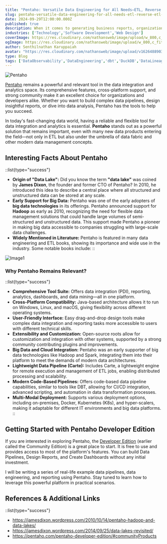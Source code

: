 ```yaml
---
title: "Pentaho: Versatile Data Engineering for All Needs—ETL, Reverse ETL, ELT, Data Lakes, Big Data, Data Quality, Reporting, Visualization & Data 360"
slug: pentaho-versatile-data-engineering-for-all-needs-etl-reverse-etl-elt-data-lakes-big-data-data-quality-reporting-visualization-data-360
date: 2024-09-29T12:00:00.000Z
published: true
description: When it comes to generating business reports, organizations often face a plethora of choices. Solutions like JasperReports, Crystal Reports, Microsoft Reporting Services, ActiveReports for .NET, HTML to PDF etc.
industries: ['Technology','Software Development','Web Design']
coverImage: https://res.cloudinary.com/nathansweb/image/upload/w_800,c_fit,l_text:Arial_60_bold:Pentaho:%20Versatile%20Data%20Engineering%20for%20All%20Needs—ETL,g_north_east,x_30,y_40/v1711924071/senthilsweb-scl-card-template_cyxogj.webp
ogImage: https://res.cloudinary.com/nathansweb/image/upload/w_800,c_fit,l_text:Arial_60_bold:Crafting%20Stunning%20Event%20Tickets%20with%20Pentaho%20Reports,g_north_east,x_30,y_40/v1711924071/senthilsweb-scl-card-template_cyxogj.webp
author: Senthilnathan Karuppaiah
avatar: "https://res.cloudinary.com/nathansweb/image/upload/v1626488903/profile/Senthil-profile-picture-01_al07i5.jpg"
type: Blog
tags: ['DataObservability','DataEngineering','dbt','DuckDB','DataLineage','Analytics','DataLake','BusinessMetadataManagement','Vue.js','Nuxt.js','Open Source','Web Development','Low Code Platform']
---
```

![Pentaho](/i/blog/Pentaho-Versatile-Data-Engineering-for-All-Needs_banner.JPG)

<a href="https://pentaho.com/" class="dark:text-teal-400 relative transition hover:text-teal-500 dark:hover:text-teal-400">Pentaho</a> remains a powerful and relevant tool in the data integration and analytics space. Its comprehensive features, cross-platform support, and strong community make it an excellent choice for organizations and developers alike. Whether you want to build complex data pipelines, design insightful reports, or dive into data analysis, Pentaho has the tools to help you succeed.

In today's fast-changing data world, having a reliable and flexible tool for data integration and analytics is essential. **Pentaho** stands out as a powerful solution that remains important, even with many new data products entering the field—not only in ETL but also under the umbrella of data fabric and other modern data management concepts.

## Interesting Facts About Pentaho

::list{type="success"}
- **Origin of "Data Lake":** Did you know the term **"data lake"** was coined by **James Dixon**, the founder and former CTO of Pentaho? In 2010, he introduced this idea to describe a central place where all structured and unstructured data can be stored at any scale.
- **Early Support for Big Data:** Pentaho was one of the early adopters of **big data technologies** in its offerings. Pentaho announced support for **Hadoop** as early as 2010, recognizing the need for flexible data management solutions that could handle large volumes of semi-structured and unstructured data. This support made Pentaho a pioneer in making big data accessible to companies struggling with large-scale data challenges.
- **Widely Mentioned in Literature:** Pentaho is featured in many data engineering and ETL books, showing its importance and wide use in the industry. Some notable books include:
:: 

![Image1](/i/blog/pentaho_versatile_data_engineering_for_all_needs_solutions.PNG)


### Why Pentaho Remains Relevant?

::list{type="success"}

- **Comprehensive Tool Suite:** Offers data integration (PDI), reporting, analytics, dashboards, and data mining—all in one platform.
- **Cross-Platform Compatibility:** Java-based architecture allows it to run on Windows, Linux, and macOS, giving flexibility across different operating systems.
- **User-Friendly Interface:** Easy drag-and-drop design tools make complex data integration and reporting tasks more accessible to users with different technical skills.
- **Extensibility and Customization:** Open-source roots allow for customization and integration with other systems, supported by a strong community contributing plugins and improvements.
- **Big Data and Cloud Integration:** Pentaho was an early supporter of big data technologies like Hadoop and Spark, integrating them into their platform to meet the demands of modern data architectures.
- **Lightweight Data Pipeline (Carte):** Includes Carte, a lightweight engine for remote execution and management of ETL jobs, enabling distributed processing and scalability.
- **Modern Code-Based Pipelines:** Offers code-based data pipeline capabilities, similar to tools like DBT, allowing for CI/CD integration, advanced scripting, and automation in data transformation processes.
- **Multi-Modal Deployment:** Supports various deployment options, including on-premises, Docker, Kubernetes (K8s), and hyper-scalers, making it adaptable for different IT environments and big data platforms.
::

## Getting Started with Pentaho Developer Edition


If you are interested in exploring Pentaho, the <a class="dark:text-teal-400 relative transition hover:text-teal-500 dark:hover:text-teal-400" href="https://pentaho.com/pentaho-developer-edition/#communityProducts">Developer Edition</a> (earlier called the Community Edition) is a great place to start. It is free to use and provides access to most of the platform's features. You can build Data Pipelines, Design Reports, and Create Dashboards without any initial investment.

I will be writing a series of real-life example data pipelines, data engineering, and reporting using Pentaho. Stay tuned to learn how to leverage this powerful platform in practical scenarios.

## References & Additional Links

::list{type="success"}
- <a href="https://jamesdixon.wordpress.com/2010/10/14/pentaho-hadoop-and-data-lakes/" class="dark:text-teal-400 relative transition hover:text-teal-500 dark:hover:text-teal-400">https://jamesdixon.wordpress.com/2010/10/14/pentaho-hadoop-and-data-lakes/</a>
- <a href="https://jamesdixon.wordpress.com/2014/09/25/data-lakes-revisited/" class="dark:text-teal-400 relative transition hover:text-teal-500 dark:hover:text-teal-400">https://jamesdixon.wordpress.com/2014/09/25/data-lakes-revisited/</a>
- <a href="https://pentaho.com/pentaho-developer-edition/#communityProducts" class="dark:text-teal-400 relative transition hover:text-teal-500 dark:hover:text-teal-400">https://pentaho.com/pentaho-developer-edition/#communityProducts</a>

